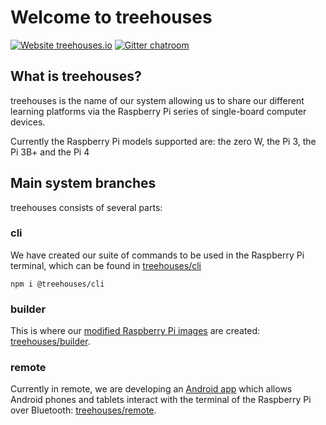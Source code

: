 Welcome to treehouses
=====================

[![Website treehouses.io](https://img.shields.io/website?url=https%3A%2F%2Ftreehouses.io)](https://treehouses.io)
[![Gitter chatroom](https://img.shields.io/gitter/room/treehouses/Lobby)](https://gitter.im/treehouses/Lobby)

What is treehouses?
-------------------

treehouses is the name of our system allowing us to share our different learning platforms via the Raspberry Pi series of single-board computer devices.

Currently the Raspberry Pi models supported are: the zero W, the Pi 3, the Pi 3B+ and the Pi 4


Main system branches
--------------------

treehouses consists of several parts:

### cli

We have created our suite of commands to be used in the Raspberry Pi terminal, which can be found in [treehouses/cli](https://www.npmjs.com/package/@treehouses/cli)

```
npm i @treehouses/cli
```

### builder

This is where our [modified Raspberry Pi images](https://download.treehouses.io) are created: [treehouses/builder](https://github.com/treehouses/builder).

### remote

Currently in remote, we are developing an [Android app](https://play.google.com/store/apps/details?id=io.treehouses.remote) which allows Android phones and tablets interact with the terminal of the Raspberry Pi over Bluetooth: [treehouses/remote](https://github.com/treehouses/remote).
